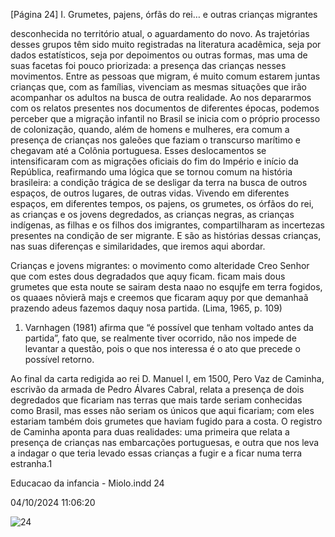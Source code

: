 [Página 24]
I. Grumetes, pajens, órfãs do rei… e outras crianças migrantes

desconhecida no território atual, o aguardamento do novo.
As trajetórias desses grupos têm sido muito registradas na literatura acadêmica, seja por dados estatísticos, seja por depoimentos ou
outras formas, mas uma de suas facetas foi pouco priorizada: a presença das crianças nesses movimentos. Entre as pessoas que migram,
é muito comum estarem juntas crianças que, com as famílias, vivenciam as mesmas situações que irão acompanhar os adultos na busca
de outra realidade.
Ao nos depararmos com os relatos presentes nos documentos de
diferentes épocas, podemos perceber que a migração infantil no Brasil
se inicia com o próprio processo de colonização, quando, além de homens e mulheres, era comum a presença de crianças nos galeões que
faziam o transcurso marítimo e chegavam até a Colônia portuguesa.
Esses deslocamentos se intensificaram com as migrações oficiais do
fim do Império e início da República, reafirmando uma lógica que se
tornou comum na história brasileira: a condição trágica de se desligar
da terra na busca de outros espaços, de outros lugares, de outras vidas.
Vivendo em diferentes espaços, em diferentes tempos, os pajens,
os grumetes, os órfãos do rei, as crianças e os jovens degredados, as
crianças negras, as crianças indígenas, as filhas e os filhos dos imigrantes, compartilharam as incertezas presentes na condição de ser
migrante. E são as histórias dessas crianças, nas suas diferenças e similaridades, que iremos aqui abordar.

Crianças e jovens migrantes:
o movimento como alteridade
Creo Senhor que com estes dous degradados que aquy ficam.
ficam mais dous grumetes que esta noute se sairam desta naao
no esqujfe em terra fogidos, os quaaes nõvierã majs e creemos
que ficaram aquy por que demanhaã prazendo adeus fazemos
daquy nosa partida.
(Lima, 1965, p. 109)

1. Varnhagen (1981) afirma que “é
possível que tenham voltado antes da
partida”, fato que, se realmente tiver
ocorrido, não nos impede de levantar
a questão, pois o que nos interessa é o
ato que precede o possível retorno.

Ao final da carta redigida ao rei D. Manuel I, em 1500, Pero Vaz de
Caminha, escrivão da armada de Pedro Álvares Cabral, relata a presença de dois degredados que ficariam nas terras que mais tarde seriam conhecidas como Brasil, mas esses não seriam os únicos que aqui
ficariam; com eles estariam também dois grumetes que haviam fugido
para a costa. O registro de Caminha aponta para duas realidades: uma
primeira que relata a presença de crianças nas embarcações portuguesas, e outra que nos leva a indagar o que teria levado essas crianças
a fugir e a ficar numa terra estranha.1


Educacao da infancia - Miolo.indd 24

04/10/2024 11:06:20

![24](./img/page_24-01.jpg)
